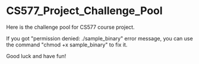 # CS577_Project_Challenge_Pool
Here is the challenge pool for CS577 course project.

If you got "permission denied: ./sample_binary" error message, you can use the command "chmod +x sample_binary" to fix it.

Good luck and have fun!
